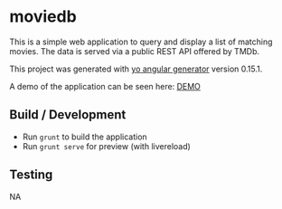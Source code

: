 # moviedb

This is a simple web application to query and display a list of matching movies. The data is served via a public 
REST API offered by TMDb.

This project was generated with [yo angular generator](https://github.com/yeoman/generator-angular) version 0.15.1. 

A demo of the application can be seen here: [DEMO](http://www.macdiarmid.us/tmdb/)

## Build / Development

* Run `grunt` to build the application
* Run `grunt serve` for preview (with livereload)

## Testing

NA
